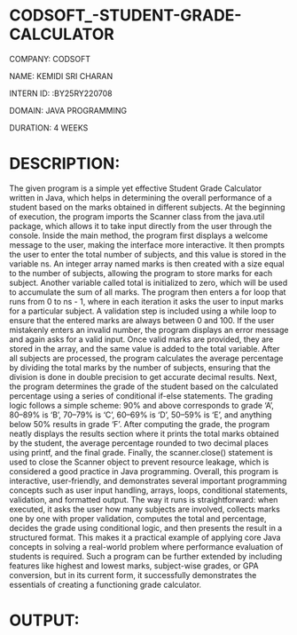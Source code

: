 # CODSOFT_-STUDENT-GRADE-CALCULATOR

COMPANY: CODSOFT

NAME: KEMIDI SRI CHARAN

INTERN ID: :BY25RY220708

DOMAIN: JAVA PROGRAMMING

DURATION: 4 WEEKS

# DESCRIPTION:
The given program is a simple yet effective Student Grade Calculator written in Java, which helps in determining the overall performance of a student based on the marks obtained in different subjects. At the beginning of execution, the program imports the Scanner class from the java.util package, which allows it to take input directly from the user through the console. Inside the main method, the program first displays a welcome message to the user, making the interface more interactive. It then prompts the user to enter the total number of subjects, and this value is stored in the variable ns. An integer array named marks is then created with a size equal to the number of subjects, allowing the program to store marks for each subject. Another variable called total is initialized to zero, which will be used to accumulate the sum of all marks. The program then enters a for loop that runs from 0 to ns - 1, where in each iteration it asks the user to input marks for a particular subject. A validation step is included using a while loop to ensure that the entered marks are always between 0 and 100. If the user mistakenly enters an invalid number, the program displays an error message and again asks for a valid input. Once valid marks are provided, they are stored in the array, and the same value is added to the total variable. After all subjects are processed, the program calculates the average percentage by dividing the total marks by the number of subjects, ensuring that the division is done in double precision to get accurate decimal results. Next, the program determines the grade of the student based on the calculated percentage using a series of conditional if-else statements. The grading logic follows a simple scheme: 90% and above corresponds to grade ‘A’, 80–89% is ‘B’, 70–79% is ‘C’, 60–69% is ‘D’, 50–59% is ‘E’, and anything below 50% results in grade ‘F’. After computing the grade, the program neatly displays the results section where it prints the total marks obtained by the student, the average percentage rounded to two decimal places using printf, and the final grade. Finally, the scanner.close() statement is used to close the Scanner object to prevent resource leakage, which is considered a good practice in Java programming. Overall, this program is interactive, user-friendly, and demonstrates several important programming concepts such as user input handling, arrays, loops, conditional statements, validation, and formatted output. The way it runs is straightforward: when executed, it asks the user how many subjects are involved, collects marks one by one with proper validation, computes the total and percentage, decides the grade using conditional logic, and then presents the result in a structured format. This makes it a practical example of applying core Java concepts in solving a real-world problem where performance evaluation of students is required. Such a program can be further extended by including features like highest and lowest marks, subject-wise grades, or GPA conversion, but in its current form, it successfully demonstrates the essentials of creating a functioning grade calculator.

# OUTPUT:

